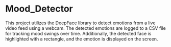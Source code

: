 # Mood_Detector
This project utilizes the DeepFace library to detect emotions from a live video feed using a webcam. The detected emotions are logged to a CSV file for tracking mood swings over time. Additionally, the detected face is highlighted with a rectangle, and the emotion is displayed on the screen.
